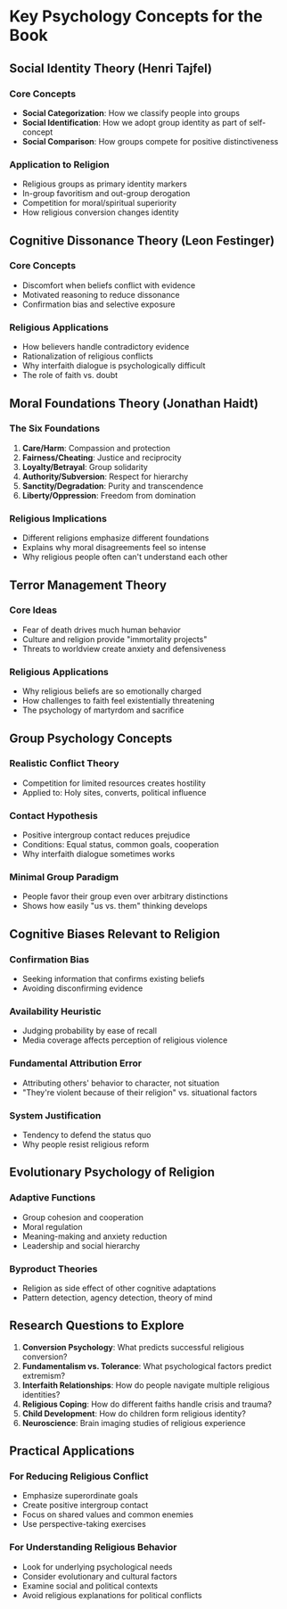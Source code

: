 # Key Psychology Concepts for the Book

## Social Identity Theory (Henri Tajfel)

### Core Concepts
- **Social Categorization**: How we classify people into groups
- **Social Identification**: How we adopt group identity as part of self-concept
- **Social Comparison**: How groups compete for positive distinctiveness

### Application to Religion
- Religious groups as primary identity markers
- In-group favoritism and out-group derogation
- Competition for moral/spiritual superiority
- How religious conversion changes identity

## Cognitive Dissonance Theory (Leon Festinger)

### Core Concepts
- Discomfort when beliefs conflict with evidence
- Motivated reasoning to reduce dissonance
- Confirmation bias and selective exposure

### Religious Applications
- How believers handle contradictory evidence
- Rationalization of religious conflicts
- Why interfaith dialogue is psychologically difficult
- The role of faith vs. doubt

## Moral Foundations Theory (Jonathan Haidt)

### The Six Foundations
1. **Care/Harm**: Compassion and protection
2. **Fairness/Cheating**: Justice and reciprocity
3. **Loyalty/Betrayal**: Group solidarity
4. **Authority/Subversion**: Respect for hierarchy
5. **Sanctity/Degradation**: Purity and transcendence
6. **Liberty/Oppression**: Freedom from domination

### Religious Implications
- Different religions emphasize different foundations
- Explains why moral disagreements feel so intense
- Why religious people often can't understand each other

## Terror Management Theory

### Core Ideas
- Fear of death drives much human behavior
- Culture and religion provide "immortality projects"
- Threats to worldview create anxiety and defensiveness

### Religious Applications
- Why religious beliefs are so emotionally charged
- How challenges to faith feel existentially threatening
- The psychology of martyrdom and sacrifice

## Group Psychology Concepts

### Realistic Conflict Theory
- Competition for limited resources creates hostility
- Applied to: Holy sites, converts, political influence

### Contact Hypothesis
- Positive intergroup contact reduces prejudice
- Conditions: Equal status, common goals, cooperation
- Why interfaith dialogue sometimes works

### Minimal Group Paradigm
- People favor their group even over arbitrary distinctions
- Shows how easily "us vs. them" thinking develops

## Cognitive Biases Relevant to Religion

### Confirmation Bias
- Seeking information that confirms existing beliefs
- Avoiding disconfirming evidence

### Availability Heuristic
- Judging probability by ease of recall
- Media coverage affects perception of religious violence

### Fundamental Attribution Error
- Attributing others' behavior to character, not situation
- "They're violent because of their religion" vs. situational factors

### System Justification
- Tendency to defend the status quo
- Why people resist religious reform

## Evolutionary Psychology of Religion

### Adaptive Functions
- Group cohesion and cooperation
- Moral regulation
- Meaning-making and anxiety reduction
- Leadership and social hierarchy

### Byproduct Theories
- Religion as side effect of other cognitive adaptations
- Pattern detection, agency detection, theory of mind

## Research Questions to Explore

1. **Conversion Psychology**: What predicts successful religious conversion?
2. **Fundamentalism vs. Tolerance**: What psychological factors predict extremism?
3. **Interfaith Relationships**: How do people navigate multiple religious identities?
4. **Religious Coping**: How do different faiths handle crisis and trauma?
5. **Child Development**: How do children form religious identity?
6. **Neuroscience**: Brain imaging studies of religious experience

## Practical Applications

### For Reducing Religious Conflict
- Emphasize superordinate goals
- Create positive intergroup contact
- Focus on shared values and common enemies
- Use perspective-taking exercises

### For Understanding Religious Behavior
- Look for underlying psychological needs
- Consider evolutionary and cultural factors
- Examine social and political contexts
- Avoid religious explanations for political conflicts